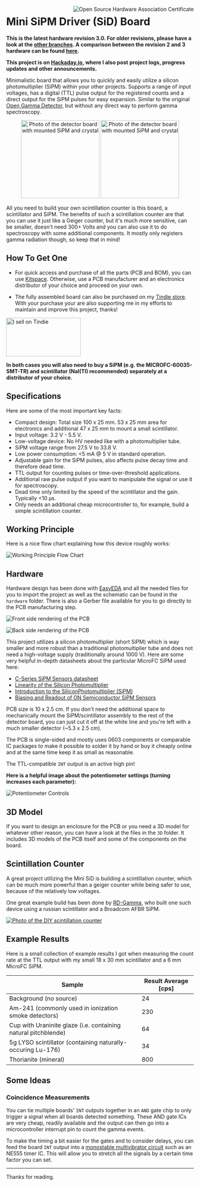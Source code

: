 <a href="https://certification.oshwa.org/at000006.html" title="Open Source Hardware Association Certificate"><img align="right" src="docs/oshw.svg" alt="Open Source Hardware Association Certificate"></a>

# Mini SiPM Driver (SiD) Board

**This is the latest hardware revision 3.0. For older revisions, please have a look at the [other branches](https://github.com/OpenGammaProject/Mini-SiD/branches). A comparison between the revision 2 and 3 hardware can be found [here](https://hackaday.io/project/188090-mini-sipm-driver-board/log/217563-new-hardware-revision).**

**This project is on [Hackaday.io](https://hackaday.io/project/188090-mini-sipm-driver-board), where I also post project logs, progress updates and other announcements.**

Minimalistic board that allows you to quickly and easily utilize a silicon photomultiplier (SiPM) within your other projects. Supports a range of input voltages, has a digital (TTL) pulse output for the registered counts and a direct output for the SiPM pulses for easy expansion. Similar to the original [Open Gamma Detector](https://github.com/OpenGammaProject/Open-Gamma-Detector), but without any direct way to perform gamma spectroscopy.

<p align="center">
  <img alt="Photo of the detector board with mounted SiPM and crystal" title="Photo of the detector board with mounted SiPM and crystal" height="210px" src="docs/img1.jpg">
  <img alt="Photo of the detector board with mounted SiPM and crystal" title="Photo of the detector board with mounted SiPM and crystal" height="210px" src="docs/img2.jpg">
</p>

All you need to build your own scintillation counter is this board, a scintillator and SiPM. The benefits of such a scintillation counter are that you can use it just like a Geiger counter, but it's much more sensitive, can be smaller, doesn't need 300+ Volts and you can also use it to do spectroscopy with some additional components. It mostly only registers gamma radiation though, so keep that in mind!

## How To Get One

* For quick access and purchase of all the parts (PCB and BOM), you can use [Kitspace](https://kitspace.org/boards/github.com/OpenGammaProject/Mini-SiD/). Otherwise, use a PCB manufacturer and an electronics distributor of your choice and proceed on your own.

* The fully assembled board can also be purchased on my [Tindie store](https://www.tindie.com/products/29487/). With your purchase your are also supporting me in my efforts to maintain and improve this project, thanks!

<a href="https://www.tindie.com/stores/nuclearphoenix/?ref=offsite_badges&utm_source=sellers_NuclearPhoenix&utm_medium=badges&utm_campaign=badge_large"><img src="https://d2ss6ovg47m0r5.cloudfront.net/badges/tindie-larges.png" alt="I sell on Tindie" width="200" height="104"></a>

**In both cases you will also need to buy a SiPM (e.g. the MICROFC-60035-SMT-TR) and scintillator (NaI(Tl) recommended) separately at a distributor of your choice.**

## Specifications

Here are some of the most important key facts:

* Compact design: Total size 100 x 25 mm. 53 x 25 mm area for electronics and additional 47 x 25 mm to mount a small scintillator.
* Input voltage: 3.2 V - 5.5 V.
* Low-voltage device: No HV needed like with a photomultiplier tube.
* SiPM voltage range from 27.5 V to 33.8 V.
* Low power consumption: <5 mA @ 5 V in standard operation.
* Adjustable gain for the SiPM pulses, also affects pulse decay time and therefore dead time.
* TTL output for counting pulses or time-over-threshold applications.
* Additional raw pulse output if you want to manipulate the signal or use it for spectroscopy.
* Dead time only limited by the speed of the scintillator and the gain. Typically <10 µs.
* Only needs an additional cheap microcontroller to, for example, build a simple scintillation counter.

## Working Principle

Here is a nice flow chart explaining how this device roughly works:

![Working Principle Flow Chart](docs/flow.drawio.svg)

## Hardware

Hardware design has been done with [EasyEDA](https://easyeda.com/) and all the needed files for you to import the project as well as the schematic can be found in the `hardware` folder. There is also a Gerber file available for you to go directly to the PCB manufacturing step.

![Front side rendering of the PCB](docs/pcb_front.png)

![Back side rendering of the PCB](docs/pcb_back.png)

This project utilizes a silicon photomultiplier (short SiPM) which is way smaller and more robust than a traditional photomultiplier tube and does not need a high-voltage supply (traditionally  around 1000 V). Here are some very helpful in-depth datasheets about the particular MicroFC SiPM used here:

* [C-Series SiPM Sensors datasheet](https://www.onsemi.com/pdf/datasheet/microc-series-d.pdf)
* [Linearity of the Silicon Photomultiplier](https://www.onsemi.com/pub/Collateral/AND9776-D.PDF)
* [Introduction to the SiliconPhotomultiplier (SiPM)](https://www.onsemi.com/pub/Collateral/AND9770-D.PDF)
* [Biasing and Readout of ON Semiconductor SiPM Sensors](https://www.onsemi.com/pub/Collateral/AND9782-D.PDF)

PCB size is 10 x 2.5 cm. If you don't need the additional space to mechanically mount the SiPM/scintillator assembly to the rest of the detector board, you can just cut it off at the white line and you're left with a much smaller detector (~5.3 x 2.5 cm).

The PCB is single-sided and mostly uses 0603 components or comparable IC packages to make it possible to solder it by hand or buy it cheaply online and at the same time keep it as small as reasonable.

The TTL-compatible `INT` output is an active high pin!

**Here is a helpful image about the potentiometer settings (turning increases each parameter):**

![Potentiometer Controls](docs/controls.png)

## 3D Model

If you want to design an enclosure for the PCB or you need a 3D model for whatever other reason, you can have a look at the files in the `3D` folder. It includes 3D models of the PCB itself and some of the components on the board.

## Scintillation Counter

A great project utilizing the Mini SiD is building a scintillation counter, which can be much more powerful than a geiger counter while being safer to use, because of the relatively low voltages.

One great example build has been done by [RD-Gamma](https://rd-gammaspectra.xyz), who built one such device using a russian scintillator and a Broadcom AFBR SiPM.

[![Photo of the DIY scintillation counter](docs/example.jpg)](https://rd-gammaspectra.xyz/?p=255)

## Example Results

Here is a small collection of example results I got when measuring the count rate at the TTL output with my small 18 x 30 mm scintillator and a 6 mm MicroFC SiPM.

| Sample | Result Average [cps] |
| --- | --- |
| Background (no source) | 24 |
| Am-241 (commonly used in ionization smoke detectors) | 230 |
| Cup with Uraninite glaze (i.e. containing natural pitchblende) | 64 |
| 5g LYSO scintillator (containing naturally-occuring Lu-176) | 34 |
| Thorianite (mineral) | 800 |

## Some Ideas

### Coincidence Measurements

You can tie multiple boards' `INT` outputs together in an `AND` gate chip to only trigger a signal when all boards detected something. These AND gate ICs are very cheap, readily available and the output can then go into a microcontroller interrupt pin to count the gamma events.

To make the timing a bit easier for the gates and to consider delays, you can feed the board `INT` output into a [monostable multivibrator circuit](https://en.wikipedia.org/wiki/Multivibrator#Monostable) such as an NE555 timer IC. This will allow you to stretch all the signals by a certain time factor you can set.

---

Thanks for reading.
